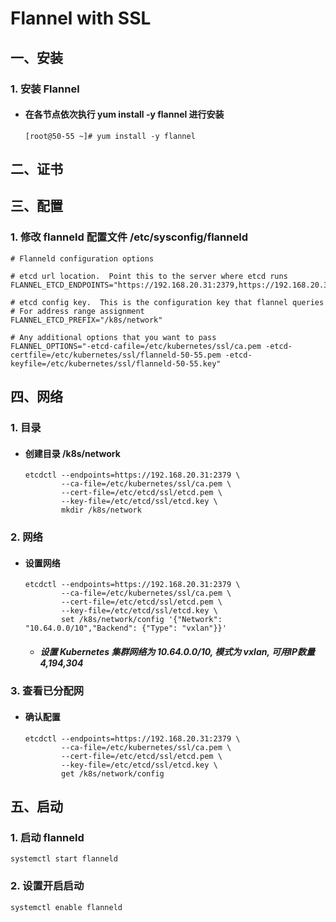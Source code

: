 # Flannel with SSL

## 一、安装
### 1. 安装 Flannel
- #### 在各节点依次执行 yum install -y flannel 进行安装

      [root@50-55 ~]# yum install -y flannel

## 二、证书

## 三、配置
### 1. 修改 flanneld 配置文件 /etc/sysconfig/flanneld

    # Flanneld configuration options  

    # etcd url location.  Point this to the server where etcd runs
    FLANNEL_ETCD_ENDPOINTS="https://192.168.20.31:2379,https://192.168.20.32:2379,https://192.168.20.33:2379"

    # etcd config key.  This is the configuration key that flannel queries
    # For address range assignment
    FLANNEL_ETCD_PREFIX="/k8s/network"

    # Any additional options that you want to pass
    FLANNEL_OPTIONS="-etcd-cafile=/etc/kubernetes/ssl/ca.pem -etcd-certfile=/etc/kubernetes/ssl/flanneld-50-55.pem -etcd-keyfile=/etc/kubernetes/ssl/flanneld-50-55.key"


## 四、网络
### 1. 目录
- #### 创建目录 /k8s/network

      etcdctl --endpoints=https://192.168.20.31:2379 \
              --ca-file=/etc/kubernetes/ssl/ca.pem \
              --cert-file=/etc/etcd/ssl/etcd.pem \
              --key-file=/etc/etcd/ssl/etcd.key \
              mkdir /k8s/network

### 2. 网络
- #### 设置网络

      etcdctl --endpoints=https://192.168.20.31:2379 \
              --ca-file=/etc/kubernetes/ssl/ca.pem \
              --cert-file=/etc/etcd/ssl/etcd.pem \
              --key-file=/etc/etcd/ssl/etcd.key \
              set /k8s/network/config '{"Network": "10.64.0.0/10","Backend": {"Type": "vxlan"}}'

  - ##### 设置 Kubernetes 集群网络为 10.64.0.0/10, 模式为 vxlan, 可用IP数量 4,194,304

### 3. 查看已分配网
- #### 确认配置

      etcdctl --endpoints=https://192.168.20.31:2379 \
              --ca-file=/etc/kubernetes/ssl/ca.pem \
              --cert-file=/etc/etcd/ssl/etcd.pem \
              --key-file=/etc/etcd/ssl/etcd.key \
              get /k8s/network/config

## 五、启动
### 1. 启动 flanneld
    systemctl start flanneld

### 2. 设置开启启动

    systemctl enable flanneld